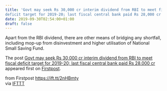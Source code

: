 ```yaml
---
title: 'Govt may seek Rs 30,000 cr interim dividend from RBI to meet fiscal
deficit target for 2019-20; last fiscal central bank paid Rs 28,000 cr'
date: 2019-09-30T02:54:00+01:00
draft: false
---
```


Apart from the RBI dividend, there are other means of bridging any shortfall, including mop-up from disinvestment and higher utilisation of National Small Saving Fund.

The post [Govt may seek Rs 30,000 cr interim dividend from RBI to meet fiscal deficit target for 2019-20; last fiscal central bank paid Rs 28,000 cr](http://www.firstpost.com/business/govt-may-seek-rs-30000-cr-interim-dividend-from-rbi-to-meet-fiscal-deficit-target-for-2019-20-last-fiscal-central-bank-paid-rs-28000-cr-7423631.html) appeared first on [Firstpost](http://www.firstpost.com).

  
  
from Firstpost https://ift.tt/2nHBmty  
via [IFTTT](https://ifttt.com/?ref=da&site=blogger)